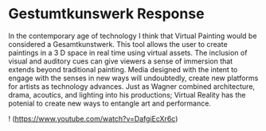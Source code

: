 # Gestumtkunswerk Response
In the contemporary age of technology I think that Virtual Painting would be considered a Gesamtkunstwerk. 
This tool allows the user to create paintings in a 3 D space in real time using virtual assets. 
The inclusion of visual and auditory cues can give viewers a sense of immersion that extends beyond traditional painting. 
Media designed with the intent to engage with the senses in new ways will undoubtedly, create new platforms for artists as technology advances. Just as Wagner combined architecture, drama, acoutics, and lighting into his productions; Virtual Reality has the potenial to create new ways to entangle art and performance.

! (https://www.youtube.com/watch?v=DafgiEcXr6c)
